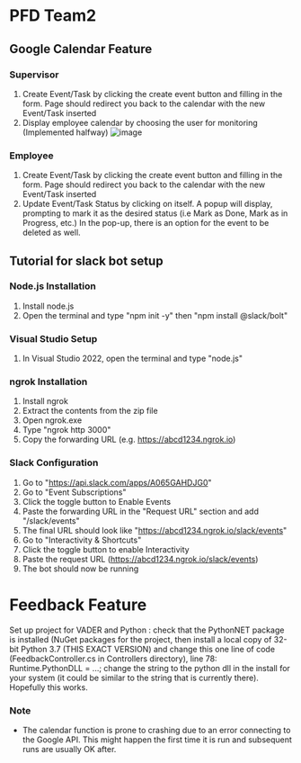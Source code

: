 # PFD Team2
## Google Calendar Feature

### Supervisor
1. Create Event/Task by clicking the create event button and filling in the form. Page should redirect you back to the calendar with the new Event/Task inserted
2. Display employee calendar by choosing the user for monitoring (Implemented halfway)
 ![image](https://github.com/NPShane/PFDTeam2/assets/117629507/eab682ee-b26e-4585-9cd1-883828c3def1)

### Employee
1. Create Event/Task by clicking the create event button and filling in the form. Page should redirect you back to the calendar with the new Event/Task inserted
2. Update Event/Task Status by clicking on itself. A popup will display, prompting to mark it as the desired status (i.e Mark as Done, Mark as in Progress, etc.) In the pop-up, there is an option for the event to be deleted as well.

## Tutorial for slack bot setup

### Node.js Installation
1. Install node.js
2. Open the terminal and type "npm init -y" then "npm install @slack/bolt"

### Visual Studio Setup
1. In Visual Studio 2022, open the terminal and type "node.js"

### ngrok Installation
1. Install ngrok
2. Extract the contents from the zip file
3. Open ngrok.exe
4. Type "ngrok http 3000"
5. Copy the forwarding URL (e.g. https://abcd1234.ngrok.io)

### Slack Configuration
1. Go to "https://api.slack.com/apps/A065GAHDJG0"
2. Go to "Event Subscriptions"
3. Click the toggle button to Enable Events
4. Paste the forwarding URL in the "Request URL" section and add "/slack/events"
5. The final URL should look like "https://abcd1234.ngrok.io/slack/events"
6. Go to "Interactivity & Shortcuts"
7. Click the toggle button to enable Interactivity
8. Paste the request URL (https://abcd1234.ngrok.io/slack/events)
9. The bot should now be running

# Feedback Feature
Set up project for VADER and Python : check that the PythonNET package is installed (NuGet packages for the project, then install a local copy of 32-bit Python 3.7 (THIS EXACT VERSION) and change this one line of code (FeedbackController.cs in Controllers directory), line 78: Runtime.PythonDLL = ...; change the string to the python dll in the install for your system (it could be similar to the string that is currently there). Hopefully this works.

### Note
- The calendar function is prone to crashing due to an error connecting to the Google API. This might happen the first time it is run and subsequent runs are usually OK after.
